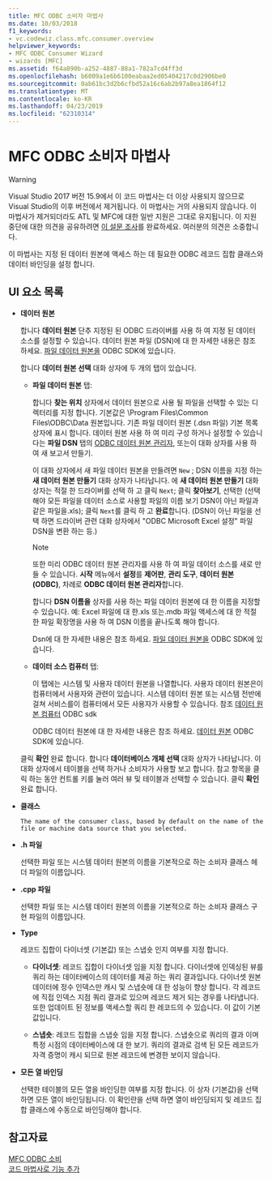 ```yaml
---
title: MFC ODBC 소비자 마법사
ms.date: 10/03/2018
f1_keywords:
- vc.codewiz.class.mfc.consumer.overview
helpviewer_keywords:
- MFC ODBC Consumer Wizard
- wizards [MFC]
ms.assetid: f64a890b-a252-4887-88a1-782a7cd4ff3d
ms.openlocfilehash: b6009a1e6b6100eabaa2ed05404217c0d2906be0
ms.sourcegitcommit: 0ab61bc3d2b6cfbd52a16c6ab2b97a8ea1864f12
ms.translationtype: MT
ms.contentlocale: ko-KR
ms.lasthandoff: 04/23/2019
ms.locfileid: "62310314"
---
```

# <a name="mfc-odbc-consumer-wizard"></a>MFC ODBC 소비자 마법사

> [!WARNING]
> Visual Studio 2017 버전 15.9에서 이 코드 마법사는 더 이상 사용되지 않으므로 Visual Studio의 이후 버전에서 제거됩니다. 이 마법사는 거의 사용되지 않습니다. 이 마법사가 제거되더라도 ATL 및 MFC에 대한 일반 지원은 그대로 유지됩니다. 이 지원 중단에 대한 의견을 공유하려면 [이 설문 조사](https://www.surveymonkey.com/r/QDWKKCN)를 완료하세요. 여러분의 의견은 소중합니다.

이 마법사는 지정 된 데이터 원본에 액세스 하는 데 필요한 ODBC 레코드 집합 클래스와 데이터 바인딩을 설정 합니다.

## <a name="uielement-list"></a>UI 요소 목록

- **데이터 원본**

  합니다 **데이터 원본** 단추 지정된 된 ODBC 드라이버를 사용 하 여 지정 된 데이터 소스를 설정할 수 있습니다. 데이터 원본 파일 (DSN)에 대 한 자세한 내용은 참조 하세요. [파일 데이터 원본을](/sql/odbc/reference/file-data-sources) ODBC SDK에 있습니다.

  합니다 **데이터 원본 선택** 대화 상자에 두 개의 탭이 있습니다.

  - **파일 데이터 원본** 탭:

     합니다 **찾는 위치** 상자에서 데이터 원본으로 사용 될 파일을 선택할 수 있는 디렉터리를 지정 합니다. 기본값은 \Program Files\Common Files\ODBC\Data 원본입니다. 기존 파일 데이터 원본 (.dsn 파일) 기본 목록 상자에 표시 합니다. 데이터 원본 사용 하 여 미리 구성 하거나 설정할 수 있습니다는 **파일 DSN** 탭의 [ODBC 데이터 원본 관리자](/sql/odbc/admin/odbc-data-source-administrator), 또는이 대화 상자를 사용 하 여 새 보고서 만들기.

     이 대화 상자에서 새 파일 데이터 원본을 만들려면 `New` ; DSN 이름을 지정 하는 **새 데이터 원본 만들기** 대화 상자가 나타납니다. 에 **새 데이터 원본 만들기** 대화 상자는 적절 한 드라이버를 선택 하 고 클릭 `Next`; 클릭 **찾아보기**, 선택한 (선택 해야 모든 파일을 데이터 소스로 사용할 파일의 이름 보기 DSN이 아닌 파일과 같은 파일을.xls); 클릭 `Next`를 클릭 하 고 **완료**합니다. (DSN이 아닌 파일을 선택 하면 드라이버 관련 대화 상자에서 "ODBC Microsoft Excel 설정" 파일 DSN을 변환 하는 등.)

     > [!NOTE]
     > 또한 미리 ODBC 데이터 원본 관리자를 사용 하 여 파일 데이터 소스를 새로 만들 수 있습니다. **시작** 메뉴에서 **설정**를 **제어판**, **관리 도구**, **데이터 원본 (ODBC)**, 차례로 **ODBC 데이터 원본 관리자**합니다.

     합니다 **DSN 이름을** 상자를 사용 하는 파일 데이터 원본에 대 한 이름을 지정할 수 있습니다. 예: Excel 파일에 대 한.xls 또는.mdb 파일 액세스에 대 한 적절 한 파일 확장명을 사용 하 여 DSN 이름을 끝나도록 해야 합니다.

     Dsn에 대 한 자세한 내용은 참조 하세요. [파일 데이터 원본을](/sql/odbc/reference/file-data-sources) ODBC SDK에 있습니다.

  - **데이터 소스 컴퓨터** 탭:

     이 탭에는 시스템 및 사용자 데이터 원본을 나열합니다. 사용자 데이터 원본은이 컴퓨터에서 사용자와 관련이 있습니다. 시스템 데이터 원본 또는 시스템 전반에 걸쳐 서비스를이 컴퓨터에서 모든 사용자가 사용할 수 있습니다. 참조 [데이터 원본 컴퓨터](/sql/odbc/reference/machine-data-sources) ODBC sdk

     ODBC 데이터 원본에 대 한 자세한 내용은 참조 하세요. [데이터 원본](/sql/odbc/reference/data-sources) ODBC SDK에 있습니다.

  클릭 **확인** 완료 합니다. 합니다 **데이터베이스 개체 선택** 대화 상자가 나타납니다. 이 대화 상자에서 테이블을 선택 하거나 소비자가 사용할 보고 합니다. 참고 항목을 클릭 하는 동안 컨트롤 키를 눌러 여러 뷰 및 테이블과 선택할 수 있습니다. 클릭 **확인** 완료 합니다.

- **클래스**

      The name of the consumer class, based by default on the name of the file or machine data source that you selected.

- **.h 파일**

   선택한 파일 또는 시스템 데이터 원본의 이름을 기본적으로 하는 소비자 클래스 헤더 파일의 이름입니다.

- **.cpp 파일**

   선택한 파일 또는 시스템 데이터 원본의 이름을 기본적으로 하는 소비자 클래스 구현 파일의 이름입니다.

- **Type**

   레코드 집합이 다이너셋 (기본값) 또는 스냅숏 인지 여부를 지정 합니다.

   - **다이너셋**: 레코드 집합이 다이너셋 임을 지정 합니다. 다이너셋에 인덱싱된 뷰를 쿼리 하는 데이터베이스의 데이터를 제공 하는 쿼리 결과입니다. 다이너셋 원본 데이터에 정수 인덱스만 캐시 및 스냅숏에 대 한 성능이 향상 합니다. 각 레코드에 직접 인덱스 지점 쿼리 결과로 있으며 레코드 제거 되는 경우를 나타냅니다. 또한 업데이트 된 정보를 액세스할 쿼리 한 레코드의 수 있습니다. 이 값이 기본값입니다.

   - **스냅숏**: 레코드 집합을 스냅숏 임을 지정 합니다. 스냅숏으로 쿼리의 결과 이며 특정 시점의 데이터베이스에 대 한 보기. 쿼리의 결과로 검색 된 모든 레코드가 자격 증명이 캐시 되므로 원본 레코드에 변경한 보이지 않습니다.

- **모든 열 바인딩**

   선택한 테이블의 모든 열을 바인딩한 여부를 지정 합니다. 이 상자 (기본값)을 선택 하면 모든 열이 바인딩됩니다. 이 확인란을 선택 하면 열이 바인딩되지 및 레코드 집합 클래스에 수동으로 바인딩해야 합니다.

## <a name="see-also"></a>참고자료

[MFC ODBC 소비](../../mfc/reference/adding-an-mfc-odbc-consumer.md)<br/>
[코드 마법사로 기능 추가](../../ide/adding-functionality-with-code-wizards-cpp.md)

